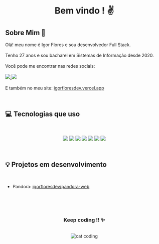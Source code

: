 
 <h1 align="center"> Bem vindo ! ✌️</h1>

 <h2>Sobre Mim 🙋</h2>
 <p>
  Olá! meu nome é Igor Flores e sou desenvolvedor Full Stack. 
  <br><br>
  Tenho 27 anos e sou bacharel em Sistemas de Informação desde 2020.
  <br><br>
  Você pode me encontrar nas redes sociais:
  <br><br>
  <a target="_blank" href="https://www.linkedin.com/in/igor-flores-794402136/">
    <img src="https://img.shields.io/badge/LinkedIn-0A66C2.svg?style=for-the-badge&logo=LinkedIn&logoColor=white" />
  </a>
  <a target="_blank" href="https://instagram.com/igor.flowers">
    <img src="https://img.shields.io/badge/Instagram-E4405F.svg?style=for-the-badge&logo=Instagram&logoColor=white" />
  </a>
  <br><br>
  E também no meu site:
  <a target="_blank" href="https://igorfloresdev.vercel.app">igorfloresdev.vercel.app </a>
 </p>
<br>
 <h2>💻 Tecnologias que uso </h2>
 <br>
  <p align="center">
    <img src="https://img.shields.io/badge/Next.js-000000.svg?style=for-the-badge&logo=nextdotjs&logoColor=white" />
    <img src="https://img.shields.io/badge/React-61DAFB.svg?style=for-the-badge&logo=React&logoColor=black" />
    <img src="https://img.shields.io/badge/Tailwind%20CSS-06B6D4.svg?style=for-the-badge&logo=Tailwind-CSS&logoColor=white" />
    <img src="https://img.shields.io/badge/Node.js-339933.svg?style=for-the-badge&logo=nodedotjs&logoColor=white" />
    <img src="https://img.shields.io/badge/Prisma-2D3748.svg?style=for-the-badge&logo=Prisma&logoColor=white" />
    <img src="https://img.shields.io/badge/MySQL-4479A1.svg?style=for-the-badge&logo=MySQL&logoColor=white" />
    <img src="https://img.shields.io/badge/MongoDB-47A248.svg?style=for-the-badge&logo=MongoDB&logoColor=white" />
  <p>
  <br>
  <h2>💡 Projetos em desenvolvimento </h2>
  <br>
  
  * Pandora: <a href="https://github.com/igorfloresdev/pandora-web">igorfloresdev/pandora-web </a>
 
<br>
<br>
<br>
<h3 align="center">Keep coding !! ✨</h3> 

<p align="center"><br/>
    <img align="center" alt="cat coding" src="https://c.tenor.com/y2JXkY1pXkwAAAAC/cat-computer.gif">
</p>


